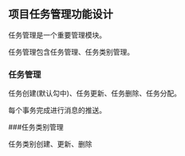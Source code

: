 ## 项目任务管理功能设计


任务管理是一个重要管理模块。

任务管理包含任务管理、任务类别管理。

### 任务管理

任务创建(默认勾中)、任务更新、任务删除、任务分配。

每个事务完成进行消息的推送。

###任务类别管理

任务类别创建、更新、删除
